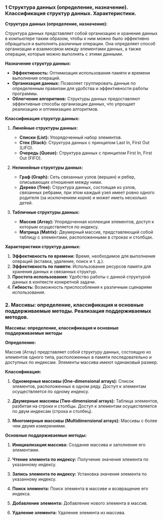 ### 1 Структура данных (определение, назначение). Классификация структур данных. Характеристики.
**Структура данных (определение, назначение):**

Структура данных представляет собой организацию и хранение данных в компьютере таким образом, чтобы к ним можно было эффективно обращаться и выполнять различные операции. Она определяет способ организации и взаимосвязи между элементами данных, а также операции, которые можно выполнять с этими данными.

**Назначение структур данных:**

- **Эффективность:** Оптимизация использования памяти и времени выполнения операций.
- **Организация данных:** Позволяет группировать данные по определенным правилам для удобства и эффективности работы программы.
- **Облегчение алгоритмов:** Структуры данных предоставляют эффективные способы организации данных, что упрощает реализацию и оптимизацию алгоритмов.

**Классификация структур данных:**

1. **Линейные структуры данных:**
   - **Списки (List):** Упорядоченный набор элементов.
   - **Стек (Stack):** Структура данных с принципом Last In, First Out (LIFO).
   - **Очередь (Queue):** Структура данных с принципом First In, First Out (FIFO).

2. **Нелинейные структуры данных:**
   - **Граф (Graph):** Сеть связанных узлов (вершин) и ребер, описывающих отношения между ними.
   - **Дерево (Tree):** Структура данных, состоящая из узлов, связанных ребрами, при этом каждый узел имеет ровно одного родителя (за исключением корня) и может иметь несколько детей.

3. **Табличные структуры данных:**
   - **Массив (Array):** Упорядоченная коллекция элементов, доступ к которым осуществляется по индексу.
   - **Матрица (Matrix):** Двумерный массив, представляющий собой таблицу с элементами, расположенными в строках и столбцах.

**Характеристики структур данных:**

1. **Эффективность по времени:** Время, необходимое для выполнения операций (вставка, удаление, поиск и т. д.).
2. **Эффективность по памяти:** Использование ресурсов памяти для хранения данных и связанных структур.
3. **Простота использования:** Удобство работы с данной структурой данных в контексте конкретной задачи.
4. **Гибкость:** Возможность приспособления к различным сценариям использования.

### 2. Массивы: определение, классификация и основные поддерживаемые методы. Реализация поддерживаемых методов.
**Массивы: определение, классификация и основные поддерживаемые методы**

**Определение:**

Массив (Array) представляет собой структуру данных, состоящую из элементов одного типа, расположенных в памяти последовательно и доступных по индексам. Элементы массива имеют одинаковый размер.

**Классификация:**

1. **Одномерные массивы (One-dimensional arrays):** Список элементов, расположенных в одном ряду. Доступ к элементам осуществляется по одному индексу.

2. **Двумерные массивы (Two-dimensional arrays):** Таблица элементов, разбитая на строки и столбцы. Доступ к элементам осуществляется по двум индексам (строка и столбец).

3. **Многомерные массивы (Multidimensional arrays):** Массивы с более чем двумя измерениями.

**Основные поддерживаемые методы:**

1. **Инициализация массива:** Создание массива и заполнение его элементами.

2. **Чтение элемента по индексу:** Получение значения элемента по указанному индексу.

3. **Запись элемента по индексу:** Установка значения элемента по указанному индексу.

4. **Поиск элемента:** Поиск элемента в массиве и возвращение его индекса.

5. **Добавление элемента:** Добавление нового элемента в массив.

6. **Удаление элемента:** Удаление элемента из массива.
